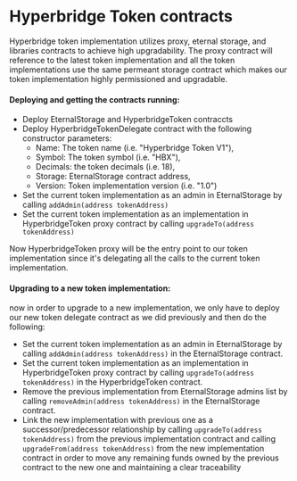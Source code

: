 #   Hyperbridge Token contracts

Hyperbridge token implementation utilizes proxy, eternal storage, and libraries contracts to achieve high upgradability.
 The proxy contract will reference to the latest token implementation and all the token implementations use the same permeant storage contract which makes our token implementation highly permissioned and upgradable.

 #### Deploying and getting the contracts running:

 *  Deploy EternalStorage and HyperbridgeToken contraccts
 *  Deploy HyperbridgeTokenDelegate contract with the following constructor parameters:
     - Name: The token name (i.e. "Hyperbridge Token V1"),
     - Symbol: The token symbol (i.e. "HBX"),
     - Decimals: the token decimals (i.e. 18),
     - Storage: EternalStorage contract address,
     - Version: Token implementation version (i.e. "1.0")
 *  Set the current token implementation as an admin in EternalStorage by calling `addAdmin(address tokenAddress)`
 *  Set the current token implementation as an implementation in HyperbridgeToken proxy contract by calling `upgradeTo(address tokenAddress)`

Now HyperbridgeToken proxy will be the entry point to our token implementation since it's delegating all the calls to the current token implementation.

#### Upgrading to a new token implementation:

now in order to upgrade to a new implementation, we only have to deploy our new token delegate contract as we did previously and then do the following:

*  Set the current token implementation as an admin in EternalStorage by calling `addAdmin(address tokenAddress)` in the EternalStorage contract.
*  Set the current token implementation as an implementation in HyperbridgeToken proxy contract by calling `upgradeTo(address tokenAddress)` in the HyperbridgeToken contract.
*  Remove the previous implementation from EternalStorage admins list by calling `removeAdmin(address tokenAddress)` in the EternalStorage contract.
*  Link the new implementation with previous one as a successor/predecessor relationship by calling `upgradeTo(address tokenAddress)` from the previous implementation contract and calling `upgradeFrom(address tokenAddress)` from the new implementation contract in order to move any remaining funds owned by the previous contract to the new one and maintaining a clear traceability
